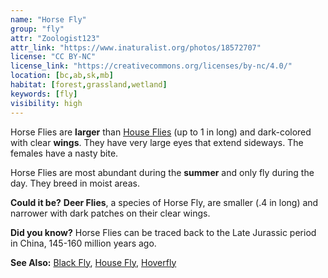 ```yaml
---
name: "Horse Fly"
group: "fly"
attr: "Zoologist123"
attr_link: "https://www.inaturalist.org/photos/18572707"
license: "CC BY-NC"
license_link: "https://creativecommons.org/licenses/by-nc/4.0/"
location: [bc,ab,sk,mb]
habitat: [forest,grassland,wetland]
keywords: [fly]
visibility: high
---
```

Horse Flies are **larger** than [House Flies](/insects/housefly/) (up to 1 in long) and dark-colored with clear **wings**. They have very large eyes that extend sideways. The females have a nasty bite.

Horse Flies are most abundant during the **summer** and only fly during the day. They breed in moist areas.

**Could it be?** **Deer Flies**, a species of Horse Fly, are smaller (.4 in long) and narrower with dark patches on their clear wings.

**Did you know?** Horse Flies can be traced back to the Late Jurassic period in China, 145-160 million years ago.

<!-- generated, do not edit -->
**See Also:**
[Black Fly](/insects/blackfly/),
[House Fly](/insects/housefly/),
[Hoverfly](/insects/hover/)
